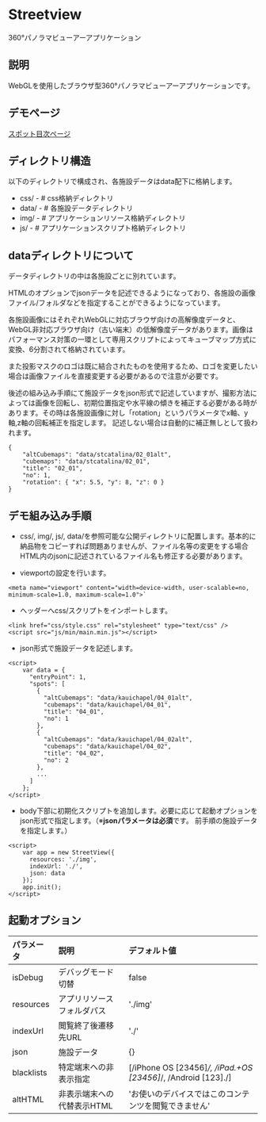 Streetview
====

360°パノラマビューアーアプリケーション

## 説明

WebGLを使用したブラウザ型360°パノラマビューアーアプリケーションです。

## デモページ

[スポット目次ページ](./src/index.html)

## ディレクトリ構造
以下のディレクトリで構成され、各施設データはdata配下に格納します。

* css/ - # css格納ディレクトリ
* data/ - # 各施設データディレクトリ
* img/ - # アプリケーションリソース格納ディレクトリ
* js/ - # アプリケーションスクリプト格納ディレクトリ

## dataディレクトリについて
データディレクトリの中は各施設ごとに別れています。

HTMLのオプションでjsonデータを記述できるようになっており、各施設の画像ファイル/フォルダなどを指定することができるようになっています。

各施設画像にはそれぞれWebGLに対応ブラウザ向けの高解像度データと、WebGL非対応ブラウザ向け（古い端末）の低解像度データがあります。画像はパフォーマンス対策の一環として専用スクリプトによってキューブマップ方式に変換、6分割されて格納されています。

また投影マスクのロゴは既に結合されたものを使用するため、ロゴを変更したい場合は画像ファイルを直接変更する必要があるので注意が必要です。

後述の組み込み手順にて施設データをjson形式で記述していますが、撮影方法によっては画像を回転し、初期位置指定や水平線の傾きを補正する必要がある時があります。その時は各施設画像に対し「rotation」というパラメータでx軸、y軸,z軸の回転補正を指定します。
記述しない場合は自動的に補正無しとして扱われます。

```
{
	"altCubemaps": "data/stcatalina/02_01alt",
	"cubemaps": "data/stcatalina/02_01",
	"title": "02_01",
	"no": 1,
	"rotation": { "x": 5.5, "y": 8, "z": 0 }
}
```

## デモ組み込み手順

* css/, img/, js/, data/を参照可能な公開ディレクトリに配置します。基本的に納品物をコピーすれば問題ありませんが、ファイル名等の変更をする場合HTML内のjsonに記述されているファイル名も修正する必要があります。

* viewportの設定を行います。

```
<meta name="viewport" content="width=device-width, user-scalable=no, minimum-scale=1.0, maximum-scale=1.0">`
```

* ヘッダーへcss/スクリプトをインポートします。

```
<link href="css/style.css" rel="stylesheet" type="text/css" />
<script src="js/min/main.min.js"></script>
```

* json形式で施設データを記述します。

```
<script>
    var data = {
      "entryPoint": 1,
      "spots": [
        {
          "altCubemaps": "data/kauichapel/04_01alt",
          "cubemaps": "data/kauichapel/04_01",
          "title": "04_01",
          "no": 1
        },
        {
          "altCubemaps": "data/kauichapel/04_02alt",
          "cubemaps": "data/kauichapel/04_02",
          "title": "04_02",
          "no": 2
        },
        ...
      ]
    };
</script>
```

* body下部に初期化スクリプトを追加します。必要に応じて起動オプションをjson形式で指定します。（※**jsonパラメータは必須**です。 前手順の施設データを指定します。）

```
<script>
    var app = new StreetView({
	  resources: './img',
	  indexUrl: './',
	  json: data
    });
    app.init();
</script>
```

## 起動オプション

| パラメータ | 説明 | デフォルト値 |
|:-|:-|:-|
| isDebug | デバッグモード切替 | false |
| resources | アプリリソースフォルダパス | './img' |
| indexUrl | 閲覧終了後遷移先URL | './' |
| json | 施設データ | {} |
| blacklists | 特定端末への非表示指定 | [/iPhone OS [23456]_/, /iPad.+OS [23456]_/, /Android [123]\./] |
| altHTML | 非表示端末への代替表示HTML | 'お使いのデバイスではこのコンテンツを閲覧できません' |




